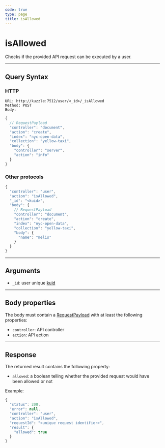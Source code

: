 ```yaml
---
code: true
type: page
title: isAllowed
---
```


# isAllowed

<SinceBadge version="auto-version"/>

Checks if the provided API request can be executed by a user.

---

## Query Syntax

### HTTP

```http
URL: http://kuzzle:7512/user/<_id>/_isAllowed
Method: POST
Body:
```

```js
{
  // RequestPayload
  "controller": "document",
  "action": "create",
  "index": "nyc-open-data",
  "collection": "yellow-taxi",
  "body": {
    "controller": "server",
    "action": "info"
  }
}
```

### Other protocols

```js
{
  "controller": "user",
  "action": "isAllowed",
  "_id": "<kuid>",
  "body": {
    // RequestPayload
    "controller": "document",
    "action": "create",
    "index": "nyc-open-data",
    "collection": "yellow-taxi",
    "body": {
      "name": "melis"
    }
  }
}
```

---

## Arguments

- `_id`: user unique [kuid](/core/2/guides/main-concepts/authentication#kuzzle-user-identifier-kuid)

---

## Body properties

The body must contain a [RequestPayload](/core/2/api/payloads/request) with at least the following properties:

- `controller`: API controller
- `action`: API action

---

## Response

The returned result contains the following property:

- `allowed`: a boolean telling whether the provided request would have been allowed or not

Example:

```js
{
  "status": 200,
  "error": null,
  "controller": "user",
  "action": "isAllowed",
  "requestId": "<unique request identifier>",
  "result": {
    "allowed": true
  }
}
```

